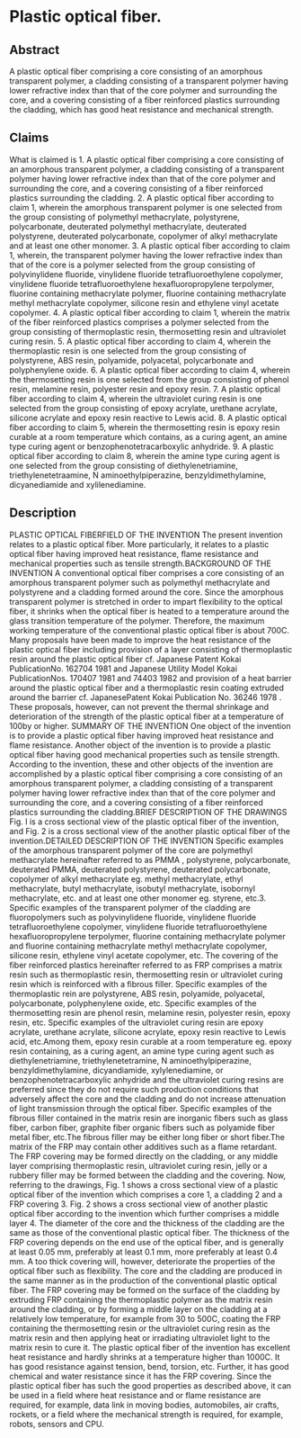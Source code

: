 # Plastic optical fiber.

## Abstract
A plastic optical fiber comprising a core consisting of an amorphous transparent polymer, a cladding consisting of a transparent polymer having lower refractive index than that of the core polymer and surrounding the core, and a covering consisting of a fiber reinforced plastics surrounding the cladding, which has good heat resistance and mechanical strength.

## Claims
What is claimed is 1. A plastic optical fiber comprising a core consisting of an amorphous transparent polymer, a cladding consisting of a transparent polymer having lower refractive index than that of the core polymer and surrounding the core, and a covering consisting of a fiber reinforced plastics surrounding the cladding. 2. A plastic optical fiber according to claim 1, wherein the amorphous transparent polymer is one selected from the group consisting of polymethyl methacrylate, polystyrene, polycarbonate, deuterated polymethyl methacrylate, deuterated polystyrene, deuterated polycarbonate, copolymer of alkyl methacrylate and at least one other monomer. 3. A plastic optical fiber according to claim 1, wherein, the transparent polymer having the lower refractive index than that of the core is a polymer selected from the group consisting of polyvinylidene fluoride, vinylidene fluoride tetrafluoroethylene copolymer, vinylidene fluoride tetrafluoroethylene hexafluoropropylene terpolymer, fluorine containing methacrylate polymer, fluorine containing methacrylate methyl methacrylate copolymer, silicone resin and ethylene vinyl acetate copolymer. 4. A plastic optical fiber according to claim 1, wherein the matrix of the fiber reinforced plastics comprises a polymer selected from the group consisting of thermoplastic resin, thermosetting resin and ultraviolet curing resin. 5. A plastic optical fiber according to claim 4, wherein the thermoplastic resin is one selected from the group consisting of polystyrene, ABS resin, polyamide, polyacetal, polycarbonate and polyphenylene oxide. 6. A plastic optical fiber according to claim 4, wherein the thermosetting resin is one selected from the group consisting of phenol resin, melamine resin, polyester resin and epoxy resin. 7. A plastic optical fiber according to claim 4, wherein the ultraviolet curing resin is one selected from the group consisting of epoxy acrylate, urethane acrylate, silicone acrylate and epoxy resin reactive to Lewis acid. 8. A plastic optical fiber according to claim 5, wherein the thermosetting resin is epoxy resin curable at a room temperature which contains, as a curing agent, an amine type curing agent or benzophenotetracarboxylic anhydride. 9. A plastic optical fiber according to claim 8, wherein the amine type curing agent is one selected from the group consisting of diethylenetriamine, triethylenetetraamine, N aminoethylpiperazine, benzyldimethylamine, dicyanediamide and xylilenediamine.

## Description
PLASTIC OPTICAL FIBERFIELD OF THE INVENTION The present invention relates to a plastic optical fiber. More particularly, it relates to a plastic optical fiber having improved heat resistance, flame resistance and mechanical properties such as tensile strength.BACKGROUND OF THE INVENTION A conventional optical fiber comprises a core consisting of an amorphous transparent polymer such as polymethyl methacrylate and polystyrene and a cladding formed around the core. Since the amorphous transparent polymer is stretched in order to impart flexibility to the optical fiber, it shrinks when the optical fiber is heated to a temperature around the glass transition temperature of the polymer. Therefore, the maximum working temperature of the conventional plastic optical fiber is about 700C. Many proposals have been made to improve the heat resistance of the plastic optical fiber including provision of a layer consisting of thermoplastic resin around the plastic optical fiber cf. Japanese Patent Kokai PublicationNo. 162704 1981 and Japanese Utility Model Kokai PublicationNos. 170407 1981 and 74403 1982 and provision of a heat barrier around the plastic optical fiber and a thermoplastic resin coating extruded around the barrier cf. JapanesePatent Kokai Publication No. 36246 1978 . These proposals, however, can not prevent the thermal shrinkage and deterioration of the strength of the plastic optical fiber at a temperature of 100by or higher. SUMMARY OF THE INVENTION One object of the invention is to provide a plastic optical fiber having improved heat resistance and flame resistance. Another object of the invention is to provide a plastic optical fiber having good mechanical properties such as tensile strength. According to the invention, these and other objects of the invention are accomplished by a plastic optical fiber comprising a core consisting of an amorphous transparent polymer, a cladding consisting of a transparent polymer having lower refractive index than that of the core polymer and surrounding the core, and a covering consisting of a fiber reinforced plastics surrounding the cladding.BRIEF DESCRIPTION OF THE DRAWINGS Fig. I is a cross sectional view of the plastic optical fiber of the invention, and Fig. 2 is a cross sectional view of the another plastic optical fiber of the invention.DETAILED DESCRIPTION OF THE INVENTION Specific examples of the amorphous transparent polymer of the core are polymethyl methacrylate hereinafter referred to as PMMA , polystyrene, polycarbonate, deuterated PMMA, deuterated polystyrene, deuterated polycarbonate, copolymer of alkyl methacrylate eg. methyl methacrylate, ethyl methacrylate, butyl methacrylate, isobutyl methacrylate, isobornyl methacrylate, etc. and at least one other monomer eg. styrene, etc.3. Specific examples of the transparent polymer of the cladding are fluoropolymers such as polyvinylidene fluoride, vinylidene fluoride tetrafluoroethylene copolymer, vinylidene fluoride tetrafluoroethylene hexafluoropropylene terpolymer, fluorine containing methacrylate polymer and fluorine containing methacrylate methyl methacrylate copolymer, silicone resin, ethylene vinyl acetate copolymer, etc. The covering of the fiber reinforced plastics hereinafter referred to as FRP comprises a matrix resin such as thermoplastic resin, thermosetting resin or ultraviolet curing resin which is reinforced with a fibrous filler. Specific examples of the thermoplastic rein are polystyrene, ABS resin, polyamide, polyacetal, polycarbonate, polyphenylene oxide, etc. Specific examples of the thermosetting resin are phenol resin, melamine resin, polyester resin, epoxy resin, etc. Specific examples of the ultraviolet curing resin are epoxy acrylate, urethane acrylate, silicone acrylate, epoxy resin reactive to Lewis acid, etc.Among them, epoxy resin curable at a room temperature eg. epoxy resin containing, as a curing agent, an amine type curing agent such as diethylenetriamine, triethylenetetramine, N aminoethylpiperazine, benzyldimethylamine, dicyandiamide, xylylenediamine, or benzophenotetracarboxylic anhydride and the ultraviolet curing resins are preferred since they do not require such production conditions that adversely affect the core and the cladding and do not increase attenuation of light transmission through the optical fiber. Specific examples of the fibrous filler contained in the matrix resin are inorganic fibers such as glass fiber, carbon fiber, graphite fiber organic fibers such as polyamide fiber metal fiber, etc.The fibrous filler may be either long fiber or short fiber.The matrix of the FRP may contain other additives such as a flame retardant. The FRP covering may be formed directly on the cladding, or any middle layer comprising thermoplastic resin, ultraviolet curing resin, jelly or a rubbery filler may be formed between the cladding and the covering. Now, referring to the drawings, Fig. 1 shows a cross sectional view of a plastic optical fiber of the invention which comprises a core 1, a cladding 2 and a FRP covering 3. Fig. 2 shows a cross sectional view of another plastic optical fiber according to the invention which further comprises a middle layer 4. The diameter of the core and the thickness of the cladding are the same as those of the conventional plastic optical fiber. The thickness of the FRP covering depends on the end use of the optical fiber, and is generally at least 0.05 mm, preferably at least 0.1 mm, more preferably at least 0.4 mm. A too thick covering will, however, deteriorate the properties of the optical fiber such as flexibility. The core and the cladding are produced in the same manner as in the production of the conventional plastic optical fiber. The FRP covering may be formed on the surface of the cladding by extruding FRP containing the thermoplastic polymer as the matrix resin around the cladding, or by forming a middle layer on the cladding at a relatively low temperature, for example from 30 to 500C, coating the FRP containing the thermosetting resin or the ultraviolet curing resin as the matrix resin and then applying heat or irradiating ultraviolet light to the matrix resin to cure it. The plastic optical fiber of the invention has excellent heat resistance and hardly shrinks at a temperature higher than 1000C. It has good resistance against tension, bend, torsion, etc. Further, it has good chemical and water resistance since it has the FRP covering. Since the plastic optical fiber has such the good properties as described above, it can be used in a field where heat resistance and or flame resistance are required, for example, data link in moving bodies, automobiles, air crafts, rockets, or a field where the mechanical strength is required, for example, robots, sensors and CPU.